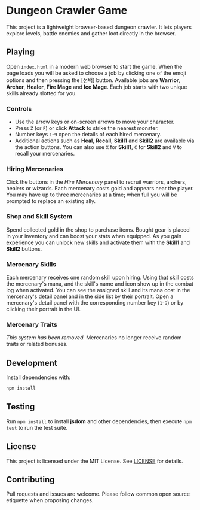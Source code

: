 # Dungeon Crawler Game

This project is a lightweight browser-based dungeon crawler. It lets players explore levels, battle enemies and gather loot directly in the browser.

## Playing

Open `index.html` in a modern web browser to start the game.
When the page loads you will be asked to choose a job by clicking one of the emoji options and then pressing the [선택] button. Available jobs are **Warrior**, **Archer**, **Healer**, **Fire Mage** and **Ice Mage**. Each job starts with two unique skills already slotted for you.


### Controls

- Use the arrow keys or on-screen arrows to move your character.
- Press `Z` (or `F`) or click **Attack** to strike the nearest monster.
- Number keys `1`-`9` open the details of each hired mercenary.
- Additional actions such as **Heal**, **Recall**, **Skill1** and **Skill2** are available via the action buttons. You can also use `X` for **Skill1**, `C` for **Skill2** and `V` to recall your mercenaries.

### Hiring Mercenaries

Click the buttons in the *Hire Mercenary* panel to recruit warriors, archers, healers or wizards. Each mercenary costs gold and appears near the player. You may have up to three mercenaries at a time; when full you will be prompted to replace an existing ally.

### Shop and Skill System

Spend collected gold in the shop to purchase items. Bought gear is placed in your inventory and can boost your stats when equipped. As you gain experience you can unlock new skills and activate them with the **Skill1** and **Skill2** buttons.

### Mercenary Skills

Each mercenary receives one random skill upon hiring. Using that skill costs the
mercenary's mana, and the skill's name and icon show up in the combat log when
activated. You can see the assigned skill and its mana cost in the mercenary's
detail panel and in the side list by their portrait. Open a mercenary's detail
panel with the corresponding number key (`1`-`9`) or by clicking their portrait
in the UI.


### Mercenary Traits

*This system has been removed.* Mercenaries no longer receive random traits or related bonuses.

## Development

Install dependencies with:

```bash
npm install
```

## Testing

Run `npm install` to install **jsdom** and other dependencies, then execute `npm test` to run the test suite.

## License

This project is licensed under the MIT License. See [LICENSE](LICENSE) for details.

## Contributing

Pull requests and issues are welcome. Please follow common open source etiquette when proposing changes.
